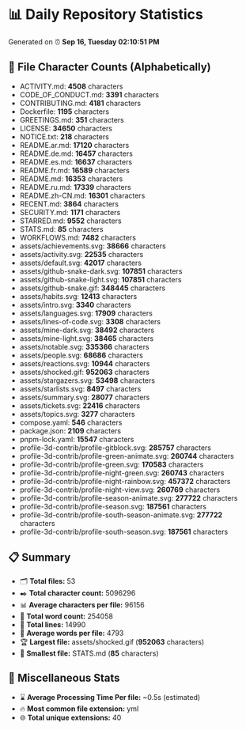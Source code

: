 # 📊 Daily Repository Statistics
Generated on ⏰ **Sep 16, Tuesday 02:10:51 PM**

## 📂 File Character Counts (Alphabetically)
- ACTIVITY.md: **4508** characters
- CODE_OF_CONDUCT.md: **3391** characters
- CONTRIBUTING.md: **4181** characters
- Dockerfile: **1195** characters
- GREETINGS.md: **351** characters
- LICENSE: **34650** characters
- NOTICE.txt: **218** characters
- README.ar.md: **17120** characters
- README.de.md: **16457** characters
- README.es.md: **16637** characters
- README.fr.md: **16589** characters
- README.md: **16353** characters
- README.ru.md: **17339** characters
- README.zh-CN.md: **16301** characters
- RECENT.md: **3864** characters
- SECURITY.md: **1171** characters
- STARRED.md: **9552** characters
- STATS.md: **85** characters
- WORKFLOWS.md: **7482** characters
- assets/achievements.svg: **38666** characters
- assets/activity.svg: **22535** characters
- assets/default.svg: **42017** characters
- assets/github-snake-dark.svg: **107851** characters
- assets/github-snake-light.svg: **107851** characters
- assets/github-snake.gif: **348445** characters
- assets/habits.svg: **12413** characters
- assets/intro.svg: **3340** characters
- assets/languages.svg: **17909** characters
- assets/lines-of-code.svg: **3308** characters
- assets/mine-dark.svg: **38492** characters
- assets/mine-light.svg: **38465** characters
- assets/notable.svg: **335366** characters
- assets/people.svg: **68686** characters
- assets/reactions.svg: **10944** characters
- assets/shocked.gif: **952063** characters
- assets/stargazers.svg: **53498** characters
- assets/starlists.svg: **8497** characters
- assets/summary.svg: **28077** characters
- assets/tickets.svg: **22416** characters
- assets/topics.svg: **3277** characters
- compose.yaml: **546** characters
- package.json: **2109** characters
- pnpm-lock.yaml: **15547** characters
- profile-3d-contrib/profile-gitblock.svg: **285757** characters
- profile-3d-contrib/profile-green-animate.svg: **260744** characters
- profile-3d-contrib/profile-green.svg: **170583** characters
- profile-3d-contrib/profile-night-green.svg: **260743** characters
- profile-3d-contrib/profile-night-rainbow.svg: **457372** characters
- profile-3d-contrib/profile-night-view.svg: **260769** characters
- profile-3d-contrib/profile-season-animate.svg: **277722** characters
- profile-3d-contrib/profile-season.svg: **187561** characters
- profile-3d-contrib/profile-south-season-animate.svg: **277722** characters
- profile-3d-contrib/profile-south-season.svg: **187561** characters

## 📋 Summary
- 🗂️ **Total files:** 53
- ✒️ **Total character count:** 5096296
- 📊 **Average characters per file:** 96156
- 📝 **Total word count:** 254058
- 🧾 **Total lines:** 14990
- 📐 **Average words per file:** 4793
- 🏆 **Largest file:** assets/shocked.gif (**952063** characters)
- 🥉 **Smallest file:** STATS.md (**85** characters)

## 🌟 Miscellaneous Stats
- ⌛ **Average Processing Time Per file:** ~0.5s (estimated)
- 🔥 **Most common file extension:** yml
- 🌐 **Total unique extensions:** 40

